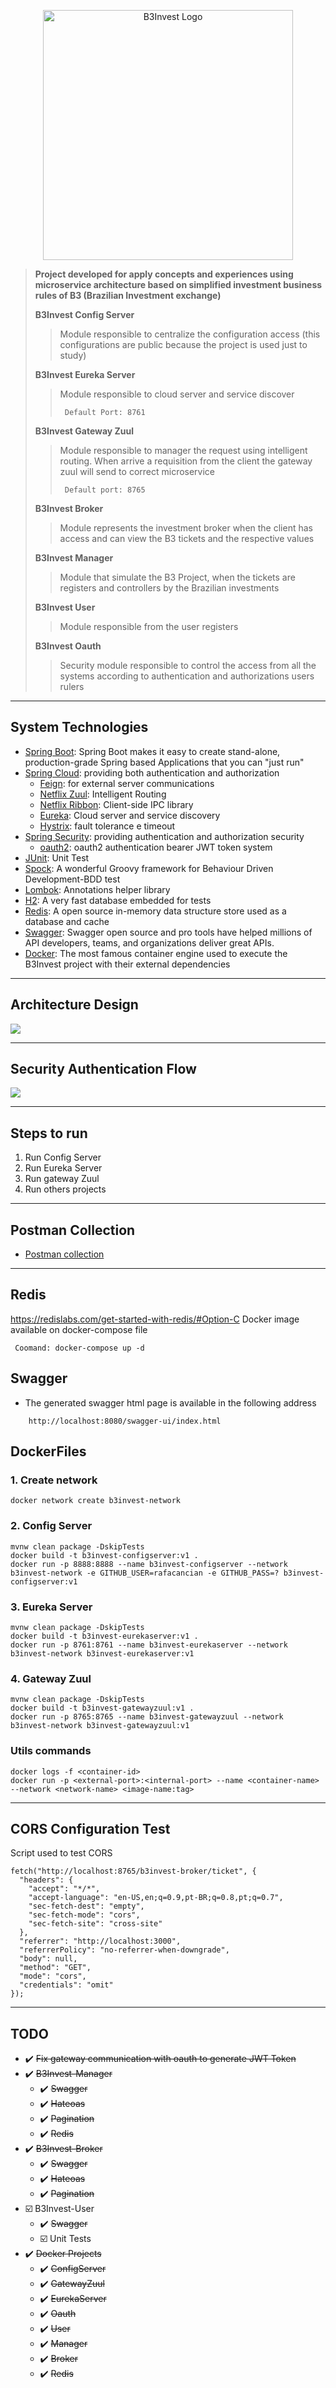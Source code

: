 <p align="center">
  <a href="https://github.com/rafacancian/b3invest">
    <img width="400px" src="https://raw.githubusercontent.com/rafacancian/b3invest/main/helper/layouts/b3invest-logo.png" alt="B3Invest Logo">
  </a>
</p>

>**Project developed for apply concepts and experiences using microservice architecture based on simplified investment business rules of B3 (Brazilian Investment exchange)**
> 
>**B3Invest Config Server** 
>>Module responsible to centralize the configuration access (this configurations are public because the project is used just to study)  
>
>**B3Invest Eureka Server** 
>>Module responsible to cloud server and service discover
>>```
>>  Default Port: 8761
>>  ``` 
>
>**B3Invest Gateway Zuul**
>>Module responsible to manager the request using intelligent routing. When arrive a requisition from the client the gateway zuul will send to correct microservice
>> ```
>>  Default port: 8765
>>  ```
> 
>**B3Invest Broker**
>>Module represents the investment broker when the client has access and can view the B3 tickets and the respective values
>
>**B3Invest Manager**
>>Module that simulate the B3 Project, when the tickets are registers and controllers by the Brazilian investments
>
>**B3Invest User**
>>Module responsible from the user registers
>
>**B3Invest Oauth**
>>Security module responsible to control the access from all the systems according to authentication and authorizations users rulers
>

---

## System Technologies

- [Spring Boot]: Spring Boot makes it easy to create stand-alone, production-grade Spring based Applications that you can "just run"
- [Spring Cloud]: providing both authentication and authorization 
  - [Feign]: for external server communications
  - [Netflix Zuul]:  Intelligent Routing
  - [Netflix Ribbon]: Client-side IPC library
  - [Eureka]: Cloud server and service discovery
  - [Hystrix]: fault tolerance e timeout
- [Spring Security]: providing authentication and authorization security
  - [oauth2]: oauth2 authentication bearer JWT token system 
- [JUnit]: Unit Test
- [Spock]: A wonderful Groovy framework for Behaviour Driven Development-BDD test
- [Lombok]: Annotations helper library
- [H2]: A very fast database embedded for tests
- [Redis]: A open source in-memory data structure store used as a database and cache
- [Swagger]: Swagger open source and pro tools have helped millions of API developers, teams, and organizations deliver great APIs.
- [Docker]: The most famous container engine used to execute the B3Invest project with their external dependencies

---

## Architecture Design
![](https://raw.githubusercontent.com/rafacancian/b3invest/main/helper/architecture/architecture.png)

---

## Security Authentication Flow
![](https://raw.githubusercontent.com/rafacancian/b3invest/main/helper/architecture/authenticationFlow.png)

---

## Steps to run
1. Run Config Server
2. Run Eureka Server
3. Run gateway Zuul
4. Run others projects

---

## Postman Collection
- [Postman collection][postman-file]

---

## Redis
https://redislabs.com/get-started-with-redis/#Option-C
Docker image available on docker-compose file

```
 Coomand: docker-compose up -d
```

## Swagger
- The generated swagger html page is available in the following address
```
    http://localhost:8080/swagger-ui/index.html
```
## DockerFiles

### 1. Create network
```
docker network create b3invest-network
```

### 2. Config Server
```
mvnw clean package -DskipTests
docker build -t b3invest-configserver:v1 .
docker run -p 8888:8888 --name b3invest-configserver --network b3invest-network -e GITHUB_USER=rafacancian -e GITHUB_PASS=? b3invest-configserver:v1
```

### 3. Eureka Server
```
mvnw clean package -DskipTests
docker build -t b3invest-eurekaserver:v1 .
docker run -p 8761:8761 --name b3invest-eurekaserver --network b3invest-network b3invest-eurekaserver:v1
```

### 4. Gateway Zuul
```
mvnw clean package -DskipTests
docker build -t b3invest-gatewayzuul:v1 .
docker run -p 8765:8765 --name b3invest-gatewayzuul --network b3invest-network b3invest-gatewayzuul:v1
```

### Utils commands
```
docker logs -f <container-id>
docker run -p <external-port>:<internal-port> --name <container-name> --network <network-name> <image-name:tag>
```

---

## CORS Configuration Test

Script used to test CORS 
```
fetch("http://localhost:8765/b3invest-broker/ticket", {
  "headers": {
    "accept": "*/*",
    "accept-language": "en-US,en;q=0.9,pt-BR;q=0.8,pt;q=0.7",
    "sec-fetch-dest": "empty",
    "sec-fetch-mode": "cors",
    "sec-fetch-site": "cross-site"
  },
  "referrer": "http://localhost:3000",
  "referrerPolicy": "no-referrer-when-downgrade",
  "body": null,
  "method": "GET",
  "mode": "cors",
  "credentials": "omit"
});
```

---

## TODO

- :heavy_check_mark: ~~Fix gateway communication with oauth to generate JWT Token~~ 
- :heavy_check_mark: ~~B3Invest-Manager~~ 
    - :heavy_check_mark: ~~Swagger~~ 
    - :heavy_check_mark: ~~Hateoas~~
    - :heavy_check_mark: ~~Pagination~~
    - :heavy_check_mark: ~~Redis~~
- :heavy_check_mark: ~~B3Invest-Broker~~
    - :heavy_check_mark: ~~Swagger~~
    - :heavy_check_mark: ~~Hateoas~~
    - :heavy_check_mark: ~~Pagination~~
- :ballot_box_with_check: B3Invest-User
    - :heavy_check_mark: ~~Swagger~~
    - :ballot_box_with_check: Unit Tests
- :heavy_check_mark: ~~Docker Projects~~
    - :heavy_check_mark: ~~ConfigServer~~
    - :heavy_check_mark: ~~GatewayZuul~~
    - :heavy_check_mark: ~~EurekaServer~~
    - :heavy_check_mark: ~~Oauth~~
    - :heavy_check_mark: ~~User~~  
    - :heavy_check_mark: ~~Manager~~  
    - :heavy_check_mark: ~~Broker~~
    - :heavy_check_mark: ~~Redis~~
    
[spring boot]: https://spring.io/projects/spring-boot
[spring cloud]: https://spring.io/projects/spring-cloud
[spring security]: https://spring.io/projects/spring-security 
[oauth2]: https://spring.io/projects/spring-security-oauth
[feign]: https://github.com/OpenFeign/feign
[netflix zuul]: https://github.com/Netflix/zuul/wiki
[netflix ribbon]: https://github.com/Netflix/ribbon
[hystrix]: https://github.com/Netflix/Hystrix
[junit]: https://junit.org/junit5/
[spock]: https://github.com/spockframework
[lombok]: https://github.com/rzwitserloot/lombok
[h2]: http://h2database.com/html/main.html
[redis]: https://redis.io/
[Swagger]: https://swagger.io/
[eureka]: https://github.com/Netflix/eureka
[docker]: https://www.docker.com/
[postman-file]: https://github.com/rafacancian/b3invest/tree/main/helper/postCollection
